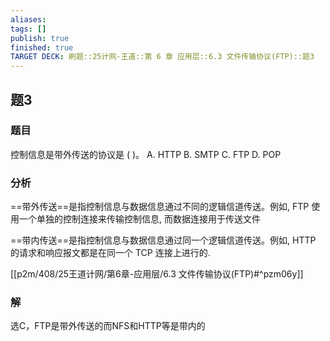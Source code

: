 ```yaml
---
aliases: 
tags: []
publish: true
finished: true
TARGET DECK: 刷题::25计网-王道::第 6 章 应用层::6.3 文件传输协议(FTP)::题3
---
```


## 题3
### 题目
控制信息是带外传送的协议是 ( )。
A. HTTP B. SMTP C. FTP D. POP
### 分析
==带外传送==是指控制信息与数据信息通过不同的逻辑信道传送。例如, FTP 使用一个单独的控制连接来传输控制信息, 而数据连接用于传送文件 

==带内传送==是指控制信息与数据信息通过同一个逻辑信道传送。例如, HTTP 的请求和响应报文都是在同一个 TCP 连接上进行的.

[[p2m/408/25王道计网/第6章-应用层/6.3 文件传输协议(FTP)#^pzm06y]]
### 解
选C，FTP是带外传送的而NFS和HTTP等是带内的
